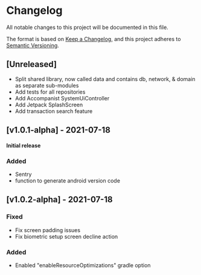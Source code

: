 # Changelog
All notable changes to this project will be documented in this file.

The format is based on [Keep a Changelog](https://keepachangelog.com/en/1.0.0/),
and this project adheres to [Semantic Versioning](https://semver.org/spec/v2.0.0.html).

## [Unreleased]
- Split shared library, now called data and contains db, network, & domain as separate sub-modules
- Add tests for all repositories
- Add Accompanist SystemUiController
- Add Jetpack SplashScreen
- Add transaction search feature

## [v1.0.1-alpha] - 2021-07-18
#### Initial release
### Added
- Sentry
- function to generate android version code

## [v1.0.2-alpha] - 2021-07-18
### Fixed
- Fix screen padding issues
- Fix biometric setup screen decline action

### Added
- Enabled "enableResourceOptimizations" gradle option
